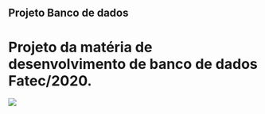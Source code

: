 ## Projeto Banco de dados
<h1>Projeto da matéria de desenvolvimento de banco de dados Fatec/2020.</h1>


<img src ="https://www.google.com/url?sa=i&url=https%3A%2F%2Fwww.ndd.com.br%2Fblog%2Fnegocios%2Fndd-e-oracle-planejam-novos-projetos-para-2019%2F&psig=AOvVaw21Q3CiVpudrPOHyEdq4U-o&ust=1593736726469000&source=images&cd=vfe&ved=0CAIQjRxqFwoTCKjmrJiqreoCFQAAAAAdAAAAABAD">
